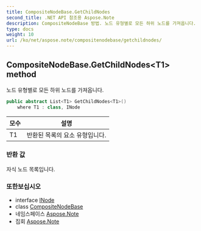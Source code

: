 ```yaml
---
title: CompositeNodeBase.GetChildNodes
second_title: .NET API 참조용 Aspose.Note
description: CompositeNodeBase 방법. 노드 유형별로 모든 하위 노드를 가져옵니다.
type: docs
weight: 10
url: /ko/net/aspose.note/compositenodebase/getchildnodes/
---
```

## CompositeNodeBase.GetChildNodes&lt;T1&gt; method

노드 유형별로 모든 하위 노드를 가져옵니다.

```csharp
public abstract List<T1> GetChildNodes<T1>()
    where T1 : class, INode
```

| 모수 | 설명 |
| --- | --- |
| T1 | 반환된 목록의 요소 유형입니다. |

### 반환 값

자식 노드 목록입니다.

### 또한보십시오

* interface [INode](../../inode/)
* class [CompositeNodeBase](../)
* 네임스페이스 [Aspose.Note](../../compositenodebase/)
* 집회 [Aspose.Note](../../../)



